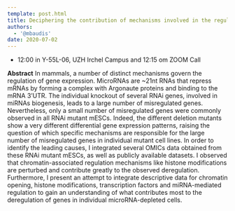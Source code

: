 ```yaml
---
template: post.html
title: Deciphering the contribution of mechanisms involved in the regulation of gene expression in mESCsdescription: 'Zurich Seminars in Bioinformatics - Moritz Schäfer'
authors:
  - '@mbaudis'
date: 2020-07-02
---
```




* 12:00 in Y-55L-06, UZH Irchel Campus and 12:15 om  ZOOM Call



__Abstract__ In mammals, a number of distinct mechanisms govern the regulation of gene expression. MicroRNAs are ~21nt RNAs that repress mRNAs by forming a complex with Argonaute proteins and binding to the mRNA 3’UTR. The individual knockout of several RNAi genes, involved in miRNAs biogenesis, leads to a large number of misregulated genes. Nevertheless, only a small number of misregulated genes were commonly observed in all RNAi mutant mESCs. Indeed, the different deletion mutants show a very different differential gene expression patterns, raising the question of which specific mechanisms are responsible for the large number of misregulated genes in individual mutant cell lines.<!--more--> In order to identify the leading causes, I integrated several OMICs data obtained from these RNAi mutant mESCs, as well as publicly available datasets. I observed that chromatin-associated regulation mechanisms like histone modifications are perturbed and contribute greatly to the observed deregulation.
Furthermore, I present an attempt to integrate descriptive data for chromatin opening, histone modifications, transcription factors and miRNA-mediated regulation to gain an understanding of what contributes most to the deregulation of genes in individual microRNA-depleted cells.
